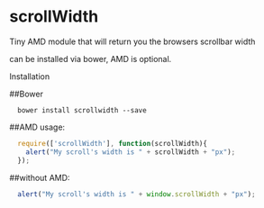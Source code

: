 scrollWidth
===========

Tiny AMD module that will return you the browsers scrollbar width

can be installed via bower, AMD is optional.

Installation

##Bower
```
  bower install scrollwidth --save
```

##AMD usage:

```javascript
  require(['scrollWidth'], function(scrollWidth){
    alert("My scroll's width is " + scrollWidth + "px");
  });
```

##without AMD:

```javascript
  alert("My scroll's width is " + window.scrollWidth + "px");
```
